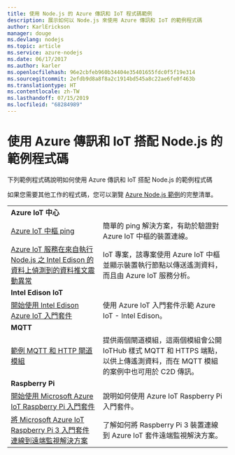 ```yaml
---
title: 使用 Node.js 的 Azure 傳訊和 IoT 程式碼範例
description: 展示如何以 Node.js 來使用 Azure 傳訊和 IoT 的範例程式碼
author: KarlErickson
manager: douge
ms.devlang: nodejs
ms.topic: article
ms.service: azure-nodejs
ms.date: 06/17/2017
ms.author: karler
ms.openlocfilehash: 96e2cbfeb960b34404e35401655fdc0f5f19e314
ms.sourcegitcommit: 2efdb9d8a8f8a2c1914bd545a8c22ae6fe0f463b
ms.translationtype: HT
ms.contentlocale: zh-TW
ms.lasthandoff: 07/15/2019
ms.locfileid: "68284989"
---
```

# <a name="sample-code-for-using-azure-messaging-and-iot-with-nodejs"></a>使用 Azure 傳訊和 IoT 搭配 Node.js 的範例程式碼

下列範例程式碼說明如何使用 Azure 傳訊和 IoT 搭配 Node.js 的範例程式碼

如果您需要其他工作的程式碼，您可以瀏覽 [Azure Node.js 範例](https://azure.microsoft.com/resources/samples/?term=nodejs)的完整清單。

| | |
|---|---|
| **Azure IoT 中心** ||
| [Azure IoT 中樞 ping](https://github.com/Azure-Samples/iot-hub-node-ping) | 簡單的 ping 解決方案，有助於驗證對 Azure IoT 中樞的裝置連線。 |
| [Azure IoT 服務在來自執行 Node.js 之 Intel Edison 的資料上偵測到的資料推文震動異常](https://azure.microsoft.com/resources/samples/iot-hub-nodejs-intel-edison-vibration-anomaly-detection/) | IoT 專案，該專案使用 Azure IoT 中樞並顯示裝置執行節點以傳送遙測資料，而且由 Azure IoT 服務分析。 |
| **Intel Edison IoT** ||
| [開始使用 Intel Edison Azure IoT 入門套件](https://github.com/Azure-Samples/iot-hub-node-intel-edison-getstartedkit) | 使用 Azure IoT 入門套件示範 Azure IoT - Intel Edison。 |
| **MQTT** ||
| [範例 MQTT 和 HTTP 閘道模組](https://github.com/Azure-Samples/iot-gateway-mqtt-http) | 提供兩個閘道模組，這兩個模組會公開 IoTHub 樣式 MQTT 和 HTTPS 端點，以供上傳遙測資料，而在 MQTT 模組的案例中也可用於 C2D 傳訊。 |
| **Raspberry Pi** ||
| [開始使用 Microsoft Azure IoT Raspberry Pi 入門套件](https://github.com/Azure-Samples/iot-hub-node-raspberrypi-getting-started) | 說明如何使用 Azure IoT Raspberry Pi 入門套件。 |
| [將 Microsoft Azure IoT Raspberry Pi 3 入門套件連線到遠端監視解決方案](https://azure.microsoft.com/resources/samples/iot-remote-monitoring-node-raspberrypi-getstartedkit/) | 了解如何將 Raspberry Pi 3 裝置連線到 Azure IoT 套件遠端監視解決方案。 |
